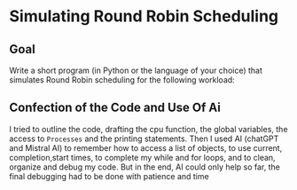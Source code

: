 # Simulating Round Robin Scheduling

## Goal
Write a short program (in Python or the language of your choice) that simulates Round Robin scheduling for the following workload:

## Confection of the Code and Use Of Ai
I tried to outline the code, drafting the cpu function, the global variables, the access to `Processes` and the printing statements. 
Then I used AI (chatGPT and Mistral AI) to remember how to access a list of objects, to use current, completion,start times, to complete my while and for loops, and to clean, organize and debug my code. 
But in the end, AI could only help so far, the final debugging had to be done with patience and time
